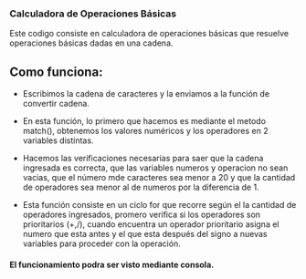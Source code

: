 ### Calculadora de Operaciones Básicas
Este codigo consiste en calculadora de operaciones básicas que resuelve operaciones básicas dadas en una cadena.

## Como funciona: 
- Escribimos la cadena de caracteres y la enviamos a la función de convertir cadena.

- En esta función, lo primero que hacemos es mediante el metodo match(), obtenemos los valores numéricos y los operadores en 2 variables distintas.

- Hacemos las verificaciones necesarias para saer que la cadena ingresada es correcta, que las variables numeros y operacion no sean vacias, que el número mde caracteres sea menor a 20 y que la cantidad de operadores sea menor al de numeros por la diferencia de 1.

- Esta función consiste en un ciclo for que recorre según el la cantidad de operadores ingresados, promero verifica si los operadores son prioritarios (+,/), cuando encuentra un operador prioritario asigna el numero que esta antes y el que esta después del signo a nuevas variables para proceder con la operación.

#### El funcionamiento podra ser visto mediante consola.